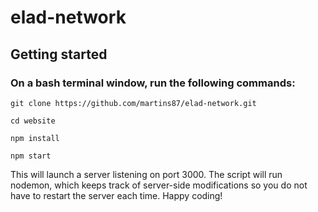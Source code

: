 # elad-network

## Getting started

### On a bash terminal window, run the following commands:

 ```git clone https://github.com/martins87/elad-network.git```
 
 ```cd website```
 
 ```npm install```
 
 ```npm start```

This will launch a server listening on port 3000. The script will run nodemon, which keeps track of server-side modifications so you do not have to restart the server each time. Happy coding!
